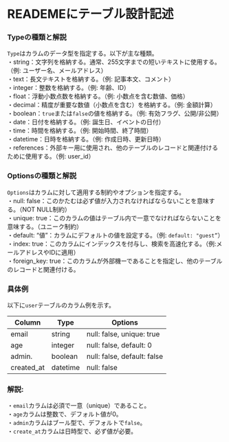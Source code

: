 # READEMEにテーブル設計記述

### Typeの種類と解説

`Type`はカラムのデータ型を指定する。以下が主な種類。<br>
・string：文字列を格納する。通常、255文字までの短いテキストに使用する。（例: ユーザー名、メールアドレス）<br>
・text：長文テキストを格納する。（例: 記事本文、コメント）<br>
・integer：整数を格納する。（例: 年齢、ID）<br>
・float：浮動小数点数を格納する。（例: 小数点を含む数値、価格）<br>
・decimal：精度が重要な数値（小数点を含む）を格納する。（例: 金額計算）<br>
・boolean：`true`または`false`の値を格納する。（例: 有効フラグ、公開/非公開）<br>
・date：日付を格納する。（例: 誕生日、イベントの日付）<br>
・time：時間を格納する。（例: 開始時間、終了時間）<br>
・datetime：日時を格納する。（例: 作成日時、更新日時）<br>
・references：外部キー用に使用され、他のテーブルのレコードと関連付けるために使用する。（例: user_id）<br>

### Optionsの種類と解説

`Options`はカラムに対して適用する制約やオプションを指定する。<br>
・null: false：このかたむは必ず値が入力されなければならないことを意味する。（NOT NULL制約）<br>
・unique: true：このカラムの値はテーブル内で一意でなければならないことを意味する。（ユニーク制約）<br>
・default: “値”：カラムにデフォルトの値を設定する。（例: `default: "guest”`）<br>
・index: true：このカラムにインデックスを付与し、検索を高速化する。（例:メールアドレスやIDに適用）<br>
・foreign_key: true：このカラムが外部機ーであることを指定し、他のテーブルのレコードと関連付ける。<br>

### 具体例

以下に`user`テーブルのカラム例を示す。

| Column       | Type        | Options | 
| ----------   | --------- | ----------------------------- | 
| email           | string       | null: false, unique: true | 
| age             | integer     | null: false, default: 0 | 
| admin.        | boolean   | null: false, default: false | 
| created_at | datetime | null: false |

### 解説:

・`email`カラムは必須で一意（unique）であること。<br>
・`age`カラムは整数で、デフォルト値が0。<br>
・`admin`カラムはブール型で、デフォルトで`false`。<br>
・`create_at`カラムは日時型で、必ず値が必要。<br>
